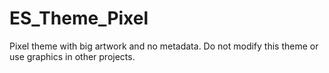 # ES_Theme_Pixel
Pixel theme with big artwork and no metadata.
Do not modify this theme or use graphics in other projects.
